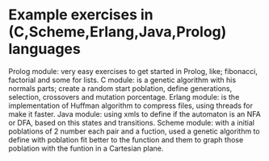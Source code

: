 # Example exercises in (C,Scheme,Erlang,Java,Prolog) languages

Prolog module: very easy exercises to get started in Prolog, like; fibonacci, factorial and some for lists.
C module: is a genetic algorithm with his normals parts; create a random start poblation, define generations, selection, crossovers and mutation porcentage.
Erlang module: is the implementation of Huffman algorithm to compress files, using threads for make it faster.
Java module: using xmls to define if the automaton is an NFA or DFA, based on this states and transitions.
Scheme module: with a initial poblations of 2 number each pair and a fuction, used a genetic algorithm to define with poblation fit better to the function and them to graph those poblation with the funtion in a 
Cartesian plane.
